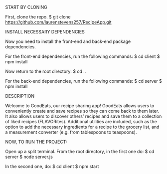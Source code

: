 START BY CLONING

First, clone the repo.
$ git clone https://github.com/laurenstevens257/RecipeApp.git

INSTALL NECESSARY DEPENDENCIES

Now you need to install the front-end and back-end package dependencies. 

For the front-end dependencies, run the following commands:
$ cd client
$ npm install

Now return to the root directory:
$ cd ..

For the back-end dependencies, run the following commands:
$ cd server
$ npm install

DESCRIPTION

Welcome to GoodEats, our recipe sharing app! GoodEats allows users to conveniently create and save recipes so they can come back to them later. It also allows users to discover others’ recipes and save them to a collection of liked recipes (FLAVORites). Additional utilities are included, such as the option to add the necessary ingredients for a recipe to the grocery list, and a measurement converter (e.g. from tablespoons to teaspoons).

NOW, TO RUN THE PROJECT:

Open up a split terminal.
From the root directory, in the first one do:
$ cd server
$ node server.js

In the second one, do:
$ cd client
$ npm start